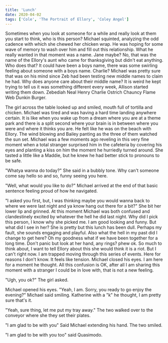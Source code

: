 ```yaml
---
title: 'Lunch'
date: 2020-04-02
tags: ['Cole', 'The Portrait of Ellory', 'Coley Angel']
---
```


Sometimes when you look at someone for a while and really look at them you start to think, who is this person? Michael squinted, analyzing the odd cadence with which she chewed her chicken wrap. He was hoping for some wave of memory to wash over him and fill out this relationship. What he really wanted in that moment was a name. Jane maybe? No, that was the name of the Ellory's aunt who came for thanksgiving but didn't eat anything. Who does that? It could have been a boys name, there was some swirling feeling about someone with a boys name. Charlie? Michael was pretty sure that was on his mind since Zeb had been testing new middle names to claim he had. Why does anyone care about their middle name? It is weird he kept trying to tell us it was something different every week, Allison started writing them down. Zebediah Neal Henry Charlie Ostrich Chauncy Flame Web Dunkin Burger.

The girl across the table looked up and smiled, mouth full of tortilla and chicken. Michael was tired and was having a hard time landing anywhere certain. It is like when you wake up from a dream where you are at a theme park and there is a split second where your brain is in between where you were and where it thinks you are. He felt like he was on the beach with Ellory. The wind blowing and Bailey panting as the three of them watched the sun set. Michael was a few moments ago reveling in this very fine moment when a total stranger surprised him in the cafeteria by covering his eyes and planting a kiss on him the moment he hurriedly turned around. She tasted a little like a Maddie, but he knew he had better stick to pronouns to be safe.

"Whatya wanna do today?" She said in a bubbly tone. Why can't someone come say hello so and so, funny seeing you here.

"Well, what would you like to do?" Michael arrived at the end of that basic sentence feeling proud of how he navigated.

"I asked you first, but, I was thinking maybe you would wanna back to where we were last night and ya know hang out there for a bit?" She bit her lower lip and grinned. At this moment Michael was both confused and clandestinely excited by whatever the hell he did last night. Why did I pick this person, I know why she picked me. I am good looking and funny. But what did I see in her? She is pretty but this lunch has been dull. Perhaps my fault, she sounds engaging and playful. Also what the hell in my past did I change to get here? Oh my goodness what if we have been together for a long time. Don't panic but look at her hand, any rings? phew ok. So much to think about, I want to tell Ellory about this she would think it is a riot. But I can't right now. I am trapped moving through this series of events. Here for reasons I don't know. It feels like tension. Michael closed his eyes. I am here for a moment he thought. All this confusion is OK, after all I am sharing this moment with a stranger I could be in love with, that is not a new feeling.

"Ugh, you ok?" The girl asked.

Michael opened his eyes. "Yeah, I am. Sorry, you ready to go enjoy the evening?" Michael said smiling. Katherine with a "k" he thought, I am pretty sure that's it.

"Yeah, sure thing, let me put my tray away." The two walked over to the conveyor where she they set their plates.

"I am glad to be with you" Said Michael extending his hand. The two smiled.

"I am glad to be with you too" said Quasimodo.
